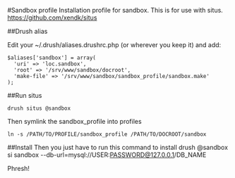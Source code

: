 #Sandbox profile
Installation profile for sandbox.
This is for use with situs. https://github.com/xendk/situs

##Drush alias

Edit your ~/.drush/aliases.drushrc.php (or wherever you keep it)
and add:

    $aliases['sandbox'] = array(
      'uri' => 'loc.sandbox',
      'root' => '/srv/www/sandbox/docroot',
      'make-file' => '/srv/www/sandbox/sandbox_profile/sandbox.make'
    );

##Run situs

    drush situs @sandbox

Then symlink the sandbox_profile into profiles

    ln -s /PATH/TO/PROFILE/sandbox_profile /PATH/TO/DOCROOT/sandbox

##Install
Then you just have to run this command to install
    drush @sandbox si sandbox --db-url=mysql://USER:PASSWORD@127.0.0.1/DB_NAME

Phresh!
